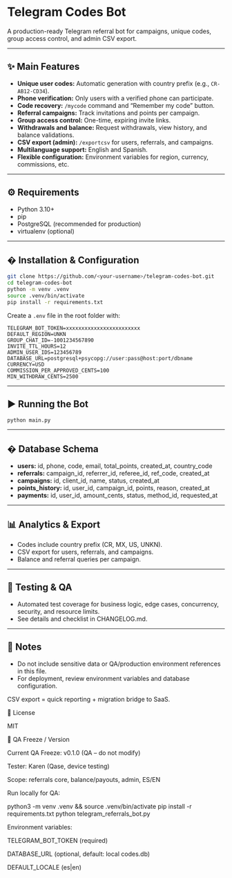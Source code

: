 # Telegram Codes Bot

A production-ready Telegram referral bot for campaigns, unique codes, group access control, and admin CSV export.

---

## ✨ Main Features

- **Unique user codes:** Automatic generation with country prefix (e.g., `CR-AB12-CD34`).
- **Phone verification:** Only users with a verified phone can participate.
- **Code recovery:** `/mycode` command and “Remember my code” button.
- **Referral campaigns:** Track invitations and points per campaign.
- **Group access control:** One-time, expiring invite links.
- **Withdrawals and balance:** Request withdrawals, view history, and balance validations.
- **CSV export (admin):** `/exportcsv` for users, referrals, and campaigns.
- **Multilanguage support:** English and Spanish.
- **Flexible configuration:** Environment variables for region, currency, commissions, etc.

---

## ⚙️ Requirements

- Python 3.10+
- pip
- PostgreSQL (recommended for production)
- virtualenv (optional)

---

## � Installation & Configuration

```bash
git clone https://github.com/<your-username>/telegram-codes-bot.git
cd telegram-codes-bot
python -m venv .venv
source .venv/bin/activate
pip install -r requirements.txt
```

Create a `.env` file in the root folder with:

```
TELEGRAM_BOT_TOKEN=xxxxxxxxxxxxxxxxxxxxxxxx
DEFAULT_REGION=UNKN
GROUP_CHAT_ID=-1001234567890
INVITE_TTL_HOURS=12
ADMIN_USER_IDS=123456789
DATABASE_URL=postgresql+psycopg://user:pass@host:port/dbname
CURRENCY=USD
COMMISSION_PER_APPROVED_CENTS=100
MIN_WITHDRAW_CENTS=2500
```

---

## ▶️ Running the Bot

```bash
python main.py
```

---

## �️ Database Schema

- **users:** id, phone, code, email, total_points, created_at, country_code
- **referrals:** campaign_id, referrer_id, referee_id, ref_code, created_at
- **campaigns:** id, client_id, name, status, created_at
- **points_history:** id, user_id, campaign_id, points, reason, created_at
- **payments:** id, user_id, amount_cents, status, method_id, requested_at

---

## 📊 Analytics & Export

- Codes include country prefix (CR, MX, US, UNKN).
- CSV export for users, referrals, and campaigns.
- Balance and referral queries per campaign.

---

## 🧪 Testing & QA

- Automated test coverage for business logic, edge cases, concurrency, security, and resource limits.
- See details and checklist in CHANGELOG.md.

---

## 📝 Notes

- Do not include sensitive data or QA/production environment references in this file.
- For deployment, review environment variables and database configuration.

CSV export = quick reporting + migration bridge to SaaS.

📄 License

MIT

🧪 QA Freeze / Version

Current QA Freeze: v0.1.0 (QA – do not modify)

Tester: Karen (Qase, device testing)

Scope: referrals core, balance/payouts, admin, ES/EN

Run locally for QA:

python3 -m venv .venv && source .venv/bin/activate
pip install -r requirements.txt
python telegram_referrals_bot.py


Environment variables:

TELEGRAM_BOT_TOKEN (required)

DATABASE_URL (optional, default: local codes.db)

DEFAULT_LOCALE (es|en)
